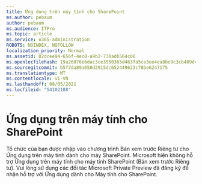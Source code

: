 ```yaml
---
title: Ứng dụng trên máy tính cho SharePoint
ms.author: pebaum
author: pebaum
ms.audience: ITPro
ms.topic: article
ms.service: o365-administration
ROBOTS: NOINDEX, NOFOLLOW
localization_priority: Normal
ms.assetid: 82dcee94-656f-4ec8-a9b2-730adb564c06
ms.openlocfilehash: 19a26076e6dac3ce3550365d463fa5ce3ee4ea8be9c3cb409d4dd69f19f021ab
ms.sourcegitcommit: b5f7da89a650d2915dc652449623c78be6247175
ms.translationtype: MT
ms.contentlocale: vi-VN
ms.lasthandoff: 08/05/2021
ms.locfileid: "54102188"
---
```

# <a name="desktop-app-for-sharepoint"></a>Ứng dụng trên máy tính cho SharePoint

Tổ chức của bạn được nhập vào chương trình Bản xem trước Riêng tư cho Ứng dụng trên máy tính dành cho máy SharePoint. Microsoft hiện không hỗ trợ Ứng dụng trên máy tính cho máy tính SharePoint (Bản xem trước Riêng tư). Vui lòng sử dụng các đối tác Microsoft Private Preview đã đăng ký để nhận hỗ trợ với Ứng dụng dành cho Máy tính cho SharePoint.
